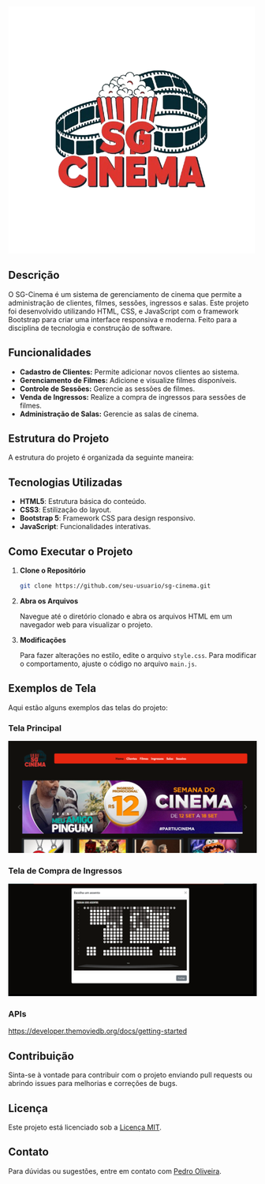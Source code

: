 ![Logo](assets/logo-sg-cinema-sem-fundo.png)

## Descrição

O SG-Cinema é um sistema de gerenciamento de cinema que permite a administração de clientes, filmes, sessões, ingressos e salas. Este projeto foi desenvolvido utilizando HTML, CSS, e JavaScript com o framework Bootstrap para criar uma interface responsiva e moderna.
Feito para a disciplina de tecnologia e construção de software.

## Funcionalidades

- **Cadastro de Clientes:** Permite adicionar novos clientes ao sistema.
- **Gerenciamento de Filmes:** Adicione e visualize filmes disponíveis.
- **Controle de Sessões:** Gerencie as sessões de filmes.
- **Venda de Ingressos:** Realize a compra de ingressos para sessões de filmes.
- **Administração de Salas:** Gerencie as salas de cinema.

## Estrutura do Projeto

A estrutura do projeto é organizada da seguinte maneira:


## Tecnologias Utilizadas

- **HTML5**: Estrutura básica do conteúdo.
- **CSS3**: Estilização do layout.
- **Bootstrap 5**: Framework CSS para design responsivo.
- **JavaScript**: Funcionalidades interativas.

## Como Executar o Projeto

1. **Clone o Repositório**

   ```bash
   git clone https://github.com/seu-usuario/sg-cinema.git
   ```

2. **Abra os Arquivos**

   Navegue até o diretório clonado e abra os arquivos HTML em um navegador web para visualizar o projeto.

3. **Modificações**

   Para fazer alterações no estilo, edite o arquivo `style.css`. Para modificar o comportamento, ajuste o código no arquivo `main.js`.

## Exemplos de Tela

Aqui estão alguns exemplos das telas do projeto:

### Tela Principal

![Tela Principal](assets/Cinema-SG.png)

### Tela de Compra de Ingressos

![Tela de Compra de Ingressos](assets/EscolhaUmAssento.png)


### APIs
https://developer.themoviedb.org/docs/getting-started

## Contribuição

Sinta-se à vontade para contribuir com o projeto enviando pull requests ou abrindo issues para melhorias e correções de bugs.

## Licença

Este projeto está licenciado sob a [Licença MIT](LICENSE).

## Contato

Para dúvidas ou sugestões, entre em contato com [Pedro Oliveira](mailto:pedropucmont@gmail.com).

